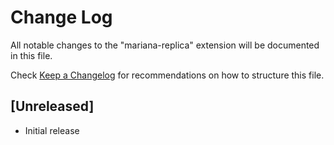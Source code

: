 # Change Log

All notable changes to the "mariana-replica" extension will be documented in this file.

Check [Keep a Changelog](http://keepachangelog.com/) for recommendations on how to structure this file.

## [Unreleased]

- Initial release
